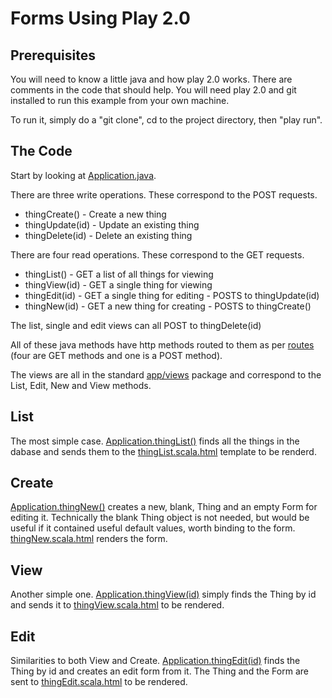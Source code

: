 Forms Using Play 2.0
====================

Prerequisites
------------

You will need to know a little java and how play 2.0 works. 
There are comments in the code that should help. You will need play 2.0 and git 
installed to run this example from your own machine.

To run it, simply do a "git clone", cd to the project directory, then "play run".

The Code
--------

Start by looking at [Application.java](play2.0-form-example/blob/master/app/controllers/Application.java).

There are three write operations. These correspond to the POST requests.
   * thingCreate()   - Create a new thing
   * thingUpdate(id) - Update an existing thing
   * thingDelete(id) - Delete an existing thing
   
There are four read operations. These correspond to the GET requests.
   * thingList()   - GET a list of all things for viewing
   * thingView(id) - GET a single thing for viewing 
   * thingEdit(id) - GET a single thing for editing - POSTS to thingUpdate(id)
   * thingNew(id)  - GET a new thing for creating   - POSTS to thingCreate()

The list, single and edit views can all POST to thingDelete(id)


All of these java methods have http methods routed to them as per [routes](play2.0-form-example/blob/master/conf/routes) (four are GET methods and one is a POST method).

The views are all in the standard [app/views](play2.0-form-example/blob/master/app/views) package and correspond to the List, Edit, New and View methods.


List
----

The most simple case. [Application.thingList()](play2.0-form-example/blob/master/app/controllers/Application.java) 
finds all the things in the dabase and sends them to the 
[thingList.scala.html](play2.0-form-example/blob/master/app/views/thingList.scala.html) template
to be renderd.

Create
------

[Application.thingNew()](play2.0-form-example/blob/master/app/controllers/Application.java) creates a new, 
blank, Thing and an empty Form<Thing> for editing it. Technically the blank Thing object is 
not needed, but would be useful if it contained useful default values, worth binding to the
form. [thingNew.scala.html](play2.0-form-example/blob/master/app/views/thingNew.scala.html) renders the form.

View
----

Another simple one. [Application.thingView(id)](play2.0-form-example/blob/master/app/controllers/Application.java)
simply finds the Thing by id and sends it to 
[thingView.scala.html](play2.0-form-example/blob/master/app/views/thingView.scala.html) to be rendered.

Edit
----

Similarities to both View and Create.
[Application.thingEdit(id)](play2.0-form-example/blob/master/app/controllers/Application.java) finds the Thing by id
and creates an edit form from it. The Thing and the Form are sent to 
[thingEdit.scala.html](play2.0-form-example/blob/master/app/views/thingView.scala.html) 
to be rendered.
